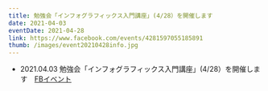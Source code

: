 ```yaml
---
title: 勉強会「インフォグラフィックス入門講座」(4/28）を開催します
date: 2021-04-03
eventDate: 2021-04-28
link: https://www.facebook.com/events/4281597055185891
thumb: /images/event20210428info.jpg
---
```

- 2021.04.03 勉強会「インフォグラフィックス入門講座」(4/28）を開催します　[FBイベント](https://www.facebook.com/events/4281597055185891)
